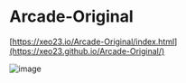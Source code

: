 # Arcade-Original
[https://xeo23.io/Arcade-Original/index.html](https://xeo23.github.io/Arcade-Original/)

![image](https://github.com/Xeo23/Arcade-Original/assets/65211497/d8329107-9c26-454b-b48a-4ee33b7de1a6)

